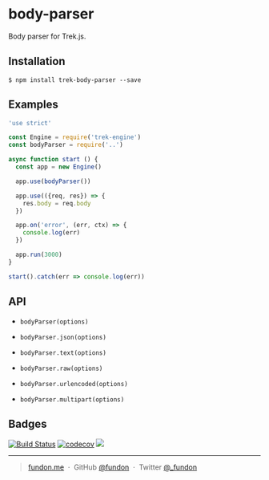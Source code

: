 # body-parser

Body parser for Trek.js.

## Installation

```
$ npm install trek-body-parser --save
```


## Examples

```js
'use strict'

const Engine = require('trek-engine')
const bodyParser = require('..')

async function start () {
  const app = new Engine()

  app.use(bodyParser())

  app.use(({req, res}) => {
    res.body = req.body
  })

  app.on('error', (err, ctx) => {
    console.log(err)
  })

  app.run(3000)
}

start().catch(err => console.log(err))
```


## API

* `bodyParser(options)`

* `bodyParser.json(options)`

* `bodyParser.text(options)`

* `bodyParser.raw(options)`

* `bodyParser.urlencoded(options)`

* `bodyParser.multipart(options)`


## Badges

[![Build Status](https://travis-ci.org/trekjs/body-parser.svg?branch=master)](https://travis-ci.org/trekjs/body-parser)
[![codecov](https://codecov.io/gh/trekjs/body-parser/branch/master/graph/badge.svg)](https://codecov.io/gh/trekjs/body-parser)
![](https://img.shields.io/badge/license-MIT-blue.svg)

---

> [fundon.me](https://fundon.me) &nbsp;&middot;&nbsp;
> GitHub [@fundon](https://github.com/fundon) &nbsp;&middot;&nbsp;
> Twitter [@_fundon](https://twitter.com/_fundon)
